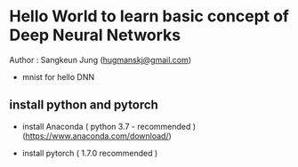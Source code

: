 # Hello World to learn basic concept of Deep Neural Networks

Author : Sangkeun Jung (hugmanskj@gmail.com)

- mnist for hello DNN

## install python and pytorch ##

- install Anaconda ( python 3.7 - recommended )
  (https://www.anaconda.com/download/)

- install pytorch ( 1.7.0 recommended )




